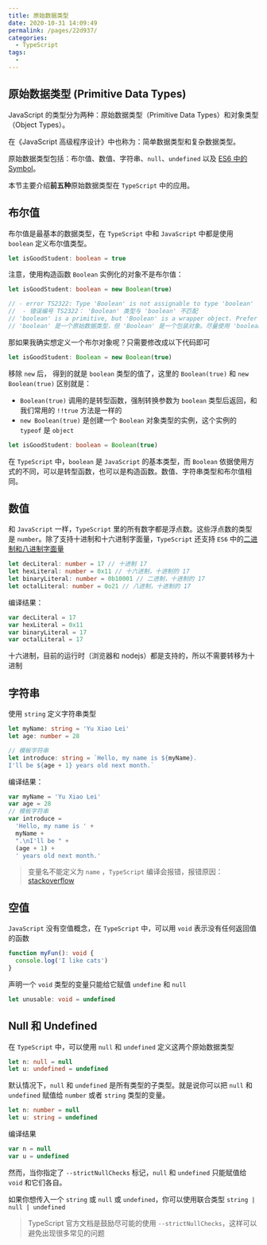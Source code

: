 ```yaml
---
title: 原始数据类型
date: 2020-10-31 14:09:49
permalink: /pages/22d937/
categories:
  - TypeScript
tags:
  -
---
```


## 原始数据类型 (Primitive Data Types)

JavaScript 的类型分为两种：原始数据类型（Primitive Data Types）和对象类型（Object Types）。

在《JavaScript 高级程序设计》中也称为：简单数据类型和复杂数据类型。

原始数据类型包括：布尔值、数值、字符串、`null`、`undefined` 以及 [ES6 中的 Symbol](https://es6.ruanyifeng.com/#docs/symbol)。

本节主要介绍**前五种**原始数据类型在 `TypeScript` 中的应用。

## 布尔值

布尔值是最基本的数据类型，在 `TypeScript` 中和 `JavaScript` 中都是使用 `boolean` 定义布尔值类型。

```typescript
let isGoodStudent: boolean = true
```

注意，使用构造函数 `Boolean` 实例化的对象不是布尔值：

```typescript
let isGoodStudent: boolean = new Boolean(true)

// - error TS2322: Type 'Boolean' is not assignable to type 'boolean'
//  - 错误编号 TS2322： 'Boolean' 类型与 'boolean' 不匹配
// 'boolean' is a primitive, but 'Boolean' is a wrapper object. Prefer using 'boolean' when possible.
// 'boolean' 是一个原始数据类型，但 'Boolean' 是一个包装对象。尽量使用 'boolean'
```

那如果我确实想定义一个布尔对象呢？只需要修改成以下代码即可

```typescript
let isGoodStudent: Boolean = new Boolean(true)
```

移除 `new` 后， 得到的就是 `boolean` 类型的值了，这里的 `Boolean(true)` 和 `new Boolean(true)` 区别就是：

- `Boolean(true)` 调用的是转型函数，强制转换参数为 `boolean` 类型后返回，和我们常用的 `!!true` 方法是一样的
- `new Boolean(true)` 是创建一个 `Boolean` 对象类型的实例，这个实例的 `typeof` 是 `object`

```typescript
let isGoodStudent: boolean = Boolean(true)
```

在 `TypeScript` 中，`boolean` 是 `JavaScript` 的基本类型，而 `Boolean` 依据使用方式的不同，可以是转型函数，也可以是构造函数。数值、字符串类型和布尔值相同。

## 数值

和 `JavaScript` 一样，`TypeScript` 里的所有数字都是浮点数。这些浮点数的类型是 `number`。除了支持十进制和十六进制字面量，`TypeScript` 还支持 `ES6` 中的[二进制和八进制字面量](https://es6.ruanyifeng.com/#docs/number)

```typescript
let decLiteral: number = 17 // 十进制 17
let hexLiteral: number = 0x11 // 十六进制，十进制的 17
let binaryLiteral: number = 0b10001 // 二进制，十进制的 17
let octalLiteral: number = 0o21 // 八进制，十进制的 17
```

编译结果：

```javascript
var decLiteral = 17
var hexLiteral = 0x11
var binaryLiteral = 17
var octalLiteral = 17
```

十六进制，目前的运行时（浏览器和 nodejs）都是支持的，所以不需要转移为十进制

## 字符串

使用 `string` 定义字符串类型

```typescript
let myName: string = 'Yu Xiao Lei'
let age: number = 28

// 模板字符串
let introduce: string = `Hello, my name is ${myName}.
I'll be ${age + 1} years old next month.`
```

编译结果：

```javascript
var myName = 'Yu Xiao Lei'
var age = 28
// 模板字符串
var introduce =
  'Hello, my name is ' +
  myName +
  ".\nI'll be " +
  (age + 1) +
  ' years old next month.'
```

> 变量名不能定义为 `name` ，`TypeScript` 编译会报错，报错原因：[stackoverflow](https://stackoverflow.com/questions/43586243/why-is-a-global-name-variable-declared-in-typescript-and-can-i-avoid-using-it)

## 空值

`JavaScript` 没有空值概念，在 `TypeScript` 中，可以用 `void` 表示没有任何返回值的函数

```typescript
function myFun(): void {
  console.log('I like cats')
}
```

声明一个 `void` 类型的变量只能给它赋值 `undefine` 和 `null`

```typescript
let unusable: void = undefined
```

## Null 和 Undefined

在 `TypeScript` 中，可以使用 `null` 和 `undefined` 定义这两个原始数据类型

```typescript
let n: null = null
let u: undefined = undefined
```

默认情况下，`null` 和 `undefined` 是所有类型的子类型。就是说你可以把 `null` 和 `undefined` 赋值给 `number` 或者 `string` 类型的变量。

```typescript
let n: number = null
let u: string = undefined
```

编译结果

```typescript
var n = null
var u = undefined
```

然而，当你指定了 `--strictNullChecks` 标记，`null` 和 `undefined` 只能赋值给 `void` 和它们各自。

如果你想传入一个 `string` 或 `null` 或 `undefined`，你可以使用联合类型 `string | null | undefined`

> TypeScript 官方文档是鼓励尽可能的使用 `--strictNullChecks`，这样可以避免出现很多常见的问题
